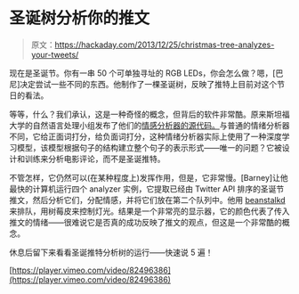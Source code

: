 # 圣诞树分析你的推文

> 原文：<https://hackaday.com/2013/12/25/christmas-tree-analyzes-your-tweets/>

现在是圣诞节。你有一串 50 个可单独寻址的 RGB LEDs，你会怎么做？嗯，[巴尼]决定尝试一些不同的东西。他制作了一棵圣诞树，反映了推特上目前对这个节日的看法。

等等，什么？我们承认，这是一种奇怪的概念，但背后的软件非常酷。原来斯坦福大学的自然语言处理小组发布了他们的[情感分析器的源代码。](http://nlp.stanford.edu/sentiment/)与普通的情绪分析器不同，它给正面词打分，给负面词打分，这种情绪分析器实际上使用了一种深度学习模型，该模型根据句子的结构建立整个句子的表示形式——唯一的问题？它被设计和训练来分析电影评论，而不是圣诞推特。

不管怎样，它仍然可以(在某种程度上)发挥作用，但是，它非常慢。[Barney]让他最快的计算机运行四个 analyzer 实例，它提取已经由 Twitter API 排序的圣诞节推文，然后分析它们，分配情感，并将它们放在第二个队列中。他用 [beanstalkd](http://kr.github.io/beanstalkd/) 来排队，用树莓皮来控制灯光。结果是一个非常亮的显示器，它的颜色代表了传入推文的情绪——很难说它是否真的成功反映了推文的观点，但这是一个非常酷的概念。

休息后留下来看看圣诞推特分析树的运行——快速说 5 遍！

[https://player.vimeo.com/video/82496386](https://player.vimeo.com/video/82496386)